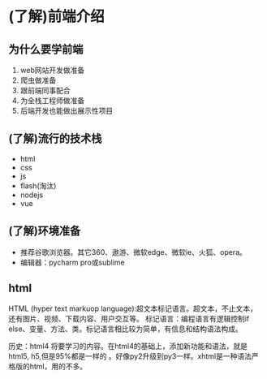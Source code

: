 (了解)前端介绍
===
## 为什么要学前端
1. web网站开发做准备
2. 爬虫做准备
3. 跟前端同事配合
4. 为全栈工程师做准备
5. 后端开发也能做出展示性项目
## (了解)流行的技术栈
- html
- css
- js
- flash(淘汰)
- nodejs
- vue

## (了解)环境准备
- 推荐谷歌浏览器。其它360、遨游、微软edge、微软ie、火狐、opera。
- 编辑器：pycharm pro或sublime

## html
HTML (hyper text markuop language):超文本标记语言。超文本，不止文本，还有图片、视频、下载内容、用户交互等。
标记语言：编程语言有逻辑控制if else、变量、方法、类。标记语言相比较为简单，有信息和结构语法构成。

历史：html4 将要学习的内容。在html4的基础上，添加新功能和语法，就是html5, h5,但是95%都是一样的 。好像py2升级到py3一样。xhtml是一种语法严格版的html，用的不多。



